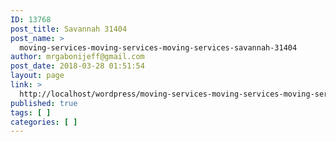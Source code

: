 ```yaml
---
ID: 13768
post_title: Savannah 31404
post_name: >
  moving-services-moving-services-moving-services-savannah-31404
author: mrgabonijeff@gmail.com
post_date: 2018-03-28 01:51:54
layout: page
link: >
  http://localhost/wordpress/moving-services-moving-services-moving-services-savannah-31404/
published: true
tags: [ ]
categories: [ ]
---
```

